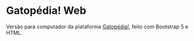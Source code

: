 # Gatopédia! Web
Versão para computador da plataforma <a href="https://github.com/oculosdanilo/gatopedia" target="_blank">Gatopédia!</a>, feito com Bootstrap 5 e HTML.
